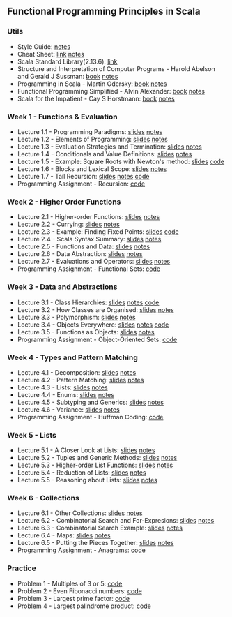 ## Functional Programming Principles in Scala

### Utils
- Style Guide: [notes](https://github.com/mariasintea/Functional-Programming-in-Scala-Specialization/blob/main/utils/Style-Guide.pdf)
- Cheat Sheet: [link](https://github.com/lampepfl/progfun-wiki/blob/gh-pages/CheatSheet.md) [notes](https://github.com/mariasintea/Functional-Programming-in-Scala-Specialization/blob/main/utils/Cheat-Sheet.pdf)
- Scala Standard Library(2.13.6): [link](https://www.scala-lang.org/api/current/)
- Structure and Interpretation of Computer Programs - Harold Abelson and Gerald J Sussman: [book](https://mitpress.mit.edu/sites/default/files/sicp/full-text/book/book.html) [notes]()
- Programming in Scala - Martin Odersky: [book](https://github.com/mariasintea/Functional-Programming-in-Scala-Specialization/blob/main/utils/Programming%20in%20Scala%2C%20Fourth%20Edition%20-%20Martin%20Odersky.pdf) [notes]()
- Functional Programming Simplified - Alvin Alexander: [book](https://github.com/mariasintea/Functional-Programming-in-Scala-Specialization/blob/main/utils/Alvin%20Alexander%20-%20Functional%20Programming%2C%20Simplified_%20(Scala%20edition)%20(2017).pdf) [notes]()
- Scala for the Impatient - Cay S Horstmann: [book](https://github.com/mariasintea/Functional-Programming-in-Scala-Specialization/blob/main/utils/Cay%20S.%20Horstmann%20-%20Scala%20for%20the%20Impatient-Addison-Wesley%20(2016).pdf) [notes]()

### Week 1 - Functions & Evaluation
- Lecture 1.1 - Programming Paradigms: [slides](https://github.com/mariasintea/Functional-Programming-in-Scala-Specialization/blob/main/week-1/Lecture1.1-Programming-Paradigms.pdf) [notes](https://github.com/mariasintea/Functional-Programming-in-Scala-Specialization/blob/main/week-1/Lecture1.1-Programming-Paradigms-Notes.pdf)
- Lecture 1.2 - Elements of Programming: [slides](https://github.com/mariasintea/Functional-Programming-in-Scala-Specialization/blob/main/week-1/Lecture1.2-Elements-of-Programming.pdf) [notes](https://github.com/mariasintea/Functional-Programming-in-Scala-Specialization/blob/main/week-1/Lecture1.2-Elements-of-Programming-Notes.pdf)
- Lecture 1.3 - Evaluation Strategies and Termination: [slides](https://github.com/mariasintea/Functional-Programming-in-Scala-Specialization/blob/main/week-1/Lecture1.3-Evaluation-Strategies-and-Termination.pdf) [notes](https://github.com/mariasintea/Functional-Programming-in-Scala-Specialization/blob/main/week-1/Lecture1.3-Evaluation-Strategies-and-Termination-Notes.pdf)
- Lecture 1.4 - Conditionals and Value Definitions: [slides](https://github.com/mariasintea/Functional-Programming-in-Scala-Specialization/blob/main/week-1/Lecture1.4-Conditionals-and-Value-Definitions.pdf) [notes](https://github.com/mariasintea/Functional-Programming-in-Scala-Specialization/blob/main/week-1/Lecture1.4-Conditionals-and-Value-Definitions-Notes.pdf)
- Lecture 1.5 - Example: Square Roots with Newton's method: [slides](https://github.com/mariasintea/Functional-Programming-in-Scala-Specialization/blob/main/week-1/Lecture1.5-Example-Square-Roots-with-Newtons-Method.pdf) [code](https://github.com/mariasintea/Functional-Programming-in-Scala-Specialization/tree/main/week-1/SquareRoots-NewtonsMethod/src)
- Lecture 1.6 - Blocks and Lexical Scope: [slides](https://github.com/mariasintea/Functional-Programming-in-Scala-Specialization/blob/main/week-1/Lecture1.6-Blocks-and-Lexical-Scope.pdf) [notes](https://github.com/mariasintea/Functional-Programming-in-Scala-Specialization/blob/main/week-1/Lecture1.6-Blocks-and-Lexical-Scope-Notes.pdf)
- Lecture 1.7 - Tail Recursion: [slides](https://github.com/mariasintea/Functional-Programming-in-Scala-Specialization/blob/main/week-1/Lecture1.7-Tail-Recursion.pdf) [notes](https://github.com/mariasintea/Functional-Programming-in-Scala-Specialization/blob/main/week-1/Lecture1.7-Tail-Recursion-Notes.pdf) [code](https://github.com/mariasintea/Functional-Programming-in-Scala-Specialization/tree/main/week-1/Factorial-TailRecursion/src)
- Programming Assignment - Recursion: [code](https://github.com/mariasintea/Functional-Programming-in-Scala-Specialization/tree/main/week-1/Recursion/recfun/src)

### Week 2 - Higher Order Functions
- Lecture 2.1 - Higher-order Functions: [slides](https://github.com/mariasintea/Functional-Programming-in-Scala-Specialization/blob/main/week-2/Lecture2.1-Higher-Order-Functions.pdf) [notes](https://github.com/mariasintea/Functional-Programming-in-Scala-Specialization/blob/main/week-2/Lecture2.1-Higher-Order-Functions-Notes.pdf)
- Lecture 2.2 - Currying: [slides](https://github.com/mariasintea/Functional-Programming-in-Scala-Specialization/blob/main/week-2/Lecture2.2-Currying.pdf) [notes](https://github.com/mariasintea/Functional-Programming-in-Scala-Specialization/blob/main/week-2/Lecture2.2-Currying-Notes.pdf)
- Lecture 2.3 - Example: Finding Fixed Points: [slides](https://github.com/mariasintea/Functional-Programming-in-Scala-Specialization/blob/main/week-2/Lecture2.3-Example-Finding-Fixed-Points.pdf) [code](https://github.com/mariasintea/Functional-Programming-in-Scala-Specialization/tree/main/week-2/FixedPoints/src)
- Lecture 2.4 - Scala Syntax Summary: [slides](https://github.com/mariasintea/Functional-Programming-in-Scala-Specialization/blob/main/week-2/Lecture2.4-Scala-Syntax-Summary.pdf) [notes](https://github.com/mariasintea/Functional-Programming-in-Scala-Specialization/blob/main/week-2/Lecture2.4-Scala-Syntax-Summary-Notes.pdf)
- Lecture 2.5 - Functions and Data: [slides](https://github.com/mariasintea/Functional-Programming-in-Scala-Specialization/blob/main/week-2/Lecture2.5-Functions-and-Data.pdf) [notes](https://github.com/mariasintea/Functional-Programming-in-Scala-Specialization/blob/main/week-2/Lecture2.5-Functions-and-Data-Notes.pdf)
- Lecture 2.6 - Data Abstraction: [slides](https://github.com/mariasintea/Functional-Programming-in-Scala-Specialization/blob/main/week-2/Lecture2.6-Data-Abstraction.pdf) [notes](https://github.com/mariasintea/Functional-Programming-in-Scala-Specialization/blob/main/week-2/Lecture2.6-Data-Abstraction-Notes.pdf)
- Lecture 2.7 - Evaluations and Operators: [slides](https://github.com/mariasintea/Functional-Programming-in-Scala-Specialization/blob/main/week-2/Lecture2.7-Evaluation-and-Operators.pdf) [notes](https://github.com/mariasintea/Functional-Programming-in-Scala-Specialization/blob/main/week-2/Lecture2.7-Evaluation-and-Operators-Notes.pdf)
- Programming Assignment - Functional Sets: [code](https://github.com/mariasintea/Functional-Programming-in-Scala-Specialization/tree/main/week-2/Functional%20Sets/funsets/src)

### Week 3 - Data and Abstractions
- Lecture 3.1 - Class Hierarchies: [slides](https://github.com/mariasintea/Functional-Programming-in-Scala-Specialization/blob/main/week-3/Lecture3.1-Class-hierarchies.pdf) [notes](https://github.com/mariasintea/Functional-Programming-in-Scala-Specialization/blob/main/week-3/Lecture3.1-Class-Hierarchies-Notes.pdf) [code](https://github.com/mariasintea/Functional-Programming-in-Scala-Specialization/tree/main/week-3/sets/src)
- Lecture 3.2 - How Classes are Organised: [slides](https://github.com/mariasintea/Functional-Programming-in-Scala-Specialization/blob/main/week-3/Lecture3.2-How-Classes-are-Organized.pdf) [notes](https://github.com/mariasintea/Functional-Programming-in-Scala-Specialization/blob/main/week-3/Lecture3.2-How-Classes-are-Organized-Notes.pdf)
- Lecture 3.3 - Polymorphism: [slides](https://github.com/mariasintea/Functional-Programming-in-Scala-Specialization/blob/main/week-3/Lecture3.3-Polymorphism.pdf) [notes](https://github.com/mariasintea/Functional-Programming-in-Scala-Specialization/blob/main/week-3/Lecture3.3-Polymorphism-Notes.pdf)
- Lecture 3.4 - Objects Everywhere: [slides](https://github.com/mariasintea/Functional-Programming-in-Scala-Specialization/blob/main/week-3/Lecture3.4-Objects-Everywhere.pdf) [notes](https://github.com/mariasintea/Functional-Programming-in-Scala-Specialization/blob/main/week-3/Lecture3.4-Objects-Everywhere-Notes.pdf) [code](https://github.com/mariasintea/Functional-Programming-in-Scala-Specialization/tree/main/week-3/naturalNumbers/src)
- Lecture 3.5 - Functions as Objects: [slides](https://github.com/mariasintea/Functional-Programming-in-Scala-Specialization/blob/main/week-3/Lecture3.5-Functions-as-Objects.pdf) [notes](https://github.com/mariasintea/Functional-Programming-in-Scala-Specialization/blob/main/week-3/Lecture3.5-Functions-as-Objects-Notes.pdf)
- Programming Assignment - Object-Oriented Sets: [code](https://github.com/mariasintea/Functional-Programming-in-Scala-Specialization/tree/main/week-3/ObjectOrientedSets/objsets/src)

### Week 4 - Types and Pattern Matching
- Lecture 4.1 - Decomposition: [slides](https://github.com/mariasintea/Functional-Programming-in-Scala-Specialization/blob/main/week-4/Lecture4.1-Decomposition.pdf) [notes](https://github.com/mariasintea/Functional-Programming-in-Scala-Specialization/blob/main/week-4/Lecture4.1-Decomposition-Notes.pdf)
- Lecture 4.2 - Pattern Matching: [slides](https://github.com/mariasintea/Functional-Programming-in-Scala-Specialization/blob/main/week-4/Lecture4.2-Pattern-Matching.pdf) [notes](https://github.com/mariasintea/Functional-Programming-in-Scala-Specialization/blob/main/week-4/Lecture4.2-Pattern-Matching-Notes.pdf)
- Lecture 4.3 - Lists: [slides](https://github.com/mariasintea/Functional-Programming-in-Scala-Specialization/blob/main/week-4/Lecture4.3-Lists.pdf) [notes](https://github.com/mariasintea/Functional-Programming-in-Scala-Specialization/blob/main/week-4/Lecture4.3-Lists-Notes.pdf)
- Lecture 4.4 - Enums: [slides](https://github.com/mariasintea/Functional-Programming-in-Scala-Specialization/blob/main/week-4/Lecture4.4-Enums.pdf) [notes](https://github.com/mariasintea/Functional-Programming-in-Scala-Specialization/blob/main/week-4/Lecture4.4-Enums-Notes.pdf)
- Lecture 4.5 - Subtyping and Generics: [slides]() [notes]()
- Lecture 4.6 - Variance: [slides]() [notes]()
- Programming Assignment - Huffman Coding: [code]()

### Week 5 - Lists
- Lecture 5.1 - A Closer Look at Lists: [slides]() [notes]()
- Lecture 5.2 - Tuples and Generic Methods: [slides]() [notes]()
- Lecture 5.3 - Higher-order List Functions: [slides]() [notes]()
- Lecture 5.4 - Reduction of Lists: [slides]() [notes]()
- Lecture 5.5 - Reasoning about Lists: [slides]() [notes]()

### Week 6 - Collections
- Lecture 6.1 - Other Collections: [slides]() [notes]()
- Lecture 6.2 - Combinatorial Search and For-Expresions: [slides]() [notes]()
- Lecture 6.3 - Combinatorial Search Example: [slides]() [notes]()
- Lecture 6.4 - Maps: [slides]() [notes]()
- Lecture 6.5 - Putting the Pieces Together: [slides]() [notes]()
- Programming Assignment - Anagrams: [code]()

### Practice
- Problem 1	- Multiples of 3 or 5: [code](https://github.com/mariasintea/Functional-Programming-in-Scala-Specialization/blob/main/practice/ProjectEulerProblems/src/main/scala/1-MultiplesOf3Or5.scala)
- Problem 2 -	Even Fibonacci numbers: [code](https://github.com/mariasintea/Functional-Programming-in-Scala-Specialization/blob/main/practice/ProjectEulerProblems/src/main/scala/2-EvenFibonacciNumbers.scala)	
- Problem 3 -	Largest prime factor: [code](https://github.com/mariasintea/Functional-Programming-in-Scala-Specialization/blob/main/practice/ProjectEulerProblems/src/main/scala/3-PrimeFactors.scala)
- Problem 4	- Largest palindrome product: [code](https://github.com/mariasintea/Functional-Programming-in-Scala-Specialization/blob/main/practice/ProjectEulerProblems/src/main/scala/4-LargestPalindromeProduct.scala)
